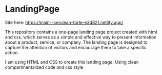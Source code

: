 # LandingPage
Site here: https://main--cerulean-torte-e3d821.netlify.app/

This repository contains a one-page landing page project created with html and css, which serves as a simple and effective way to present information about a product, service, or company. The landing page is designed to capture the attention of visitors and encourage them to take a specific action. 

I am using HTML and CSS to create this landing page. Using clean compartmentalized code and css style